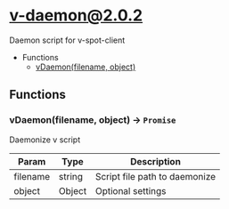# v-daemon@2.0.2

Daemon script for v-spot-client

+ Functions
  + [vDaemon(filename, object)](#v-daemon-function-v-daemon)

## Functions

<a class='md-heading-link' name="v-daemon-function-v-daemon" ></a>

### vDaemon(filename, object) -> `Promise`

Daemonize v script

| Param | Type | Description |
| ----- | --- | -------- |
| filename | string | Script file path to daemonize |
| object | Object | Optional settings |






